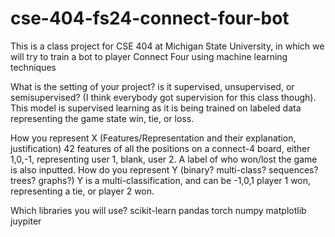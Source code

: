 # cse-404-fs24-connect-four-bot
This is a class project for CSE 404 at Michigan State University, in which we will try to train a bot to player Connect Four using machine learning techniques

What is the setting of your project? is it supervised, unsupervised, or semisupervised? (I think everybody got supervision for this class though). 
    This model is supervised learning as it is being trained on labeled data representing the game state win, tie, or loss.

How you represent X (Features/Representation  and their explanation, justification)
    42 features of all the positions on a connect-4 board, either 1,0,-1, representing user 1, blank, user 2. A label of who won/lost the game is also inputted.
How do you represent Y (binary? multi-class? sequences? trees? graphs?)
    Y is a multi-classification, and can be -1,0,1  player 1 won, representing a tie, or player 2 won. 


Which libraries you will use?
    scikit-learn
    pandas
    torch
    numpy
    matplotlib
    juypiter

